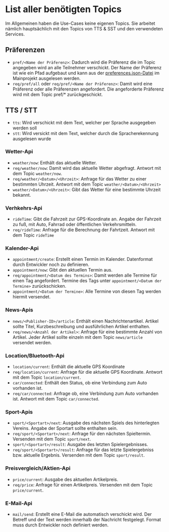 # List aller benötigten Topics

Im Allgemeinen haben die Use-Cases keine eigenen Topics. Sie arbeitet nämlich hauptsächlich mit den Topics von TTS & SST und den verwendeten Services.

## Präferenzen
- `pref/<Name der Präferenz>`: Dadurch wird die Präferenz die im Topic angegeben wird an alle Teilnehmer verschickt. Der Name der Präferenz ist wie ein Pfad aufgebaut und kann aus der [preferences.json-Datei](https://github.com/pda-aswe/main/blob/main/preferences.json) im Mainprojekt ausgelesen werden.
- `req/pref/all` oder `req/pref/<Name der Präferenz>`: Damit wird eine Präferenz oder alle Präferenzen angefordert. Die angeforderte Präferenz wird mit dem Topic pref/* zurückgeschickt.

## TTS / STT
- `tts`: Wird verschickt mit dem Text, welcher per Sprache ausgegeben werden soll
- `stt`: Wird versickt mit dem Text, welcher durch die Spracherekennung ausgelesen wurde

### Wetter-Api
- `weather/now`: Enthält das aktuelle Wetter.
- `req/weather/now`: Damit wird das aktuelle Wetter abgefragt. Antwort mit dem Topic `weather/now`.
- `req/weather/<Datum>/<Uhrzeit>`: Anfrage für das Wetter zu einer bestimmten Uhrzeit. Antwort mit dem Topic `weather/<Datum>/<Uhrzeit>`
- `weather/<Datum>/<Uhrzeit>`: Gibt das Wetter für eine bestimmte Uhrzeit bekannt.

### Verhkehrs-Api
- `rideTime`: Gibt die Fahrzeit zur GPS-Koordinate an. Angabe der Fahrzeit zu fuß, mit Auto, Fahrrad oder öffentlichen Verkehrsmitteln.
- `req/rideTime`: Anfrage für die Berechnung der Fahrtzeit. Antwort mit dem Topic `rideTime`

### Kalender-Api
- `appointment/create`: Erstellt einen Termin im Kalender. Datenformat durch Entwickler noch zu definieren.
- `appointment/now`: Gibt den aktuellen Termin aus.
- `req/appointment/<Datum des Termins>`: Damit werden alle Termine für einen Tag angefordert. Termine des Tags unter `appointment/<Datum der Termine>` zurückschicken.
- `appointment/<Datum der Termine>`: Alle Termine von diesen Tag werden hiermit versendet. 

### News-Apis
- `news/<Publisher-ID>/article`: Enthält einen Nachrichtenartikel. Artikel sollte Titel, Kurzbeschreibung und ausführlichen Artikel enthalten.
- `req/news/<Anzahl der Artikel>`: Anfrage für eine bestimmte Anzahl von Artikel. Jeder Artikel sollte einzeln mit dem Topic `news/article` versendet werden.

### Location/Bluetooth-Api
- `location/current`: Enthält die aktuelle GPS Koordinate
- `req/location/current`: Anfrage für die aktuelle GPS Koordinate. Antwort mit dem Topic `location/current`.
- `car/connected`: Enthält den Status, ob eine Verbindung zum Auto vorhanden ist.
- `req/car/connected`: Anfrage ob, eine Verbindung zum Auto vorhanden ist. Antwort mit dem Topic `car/connected`.

### Sport-Apis
- `sport/<Sportart>/next`: Ausgabe des nächsten Spiels des hinterlegten Vereins. Angabe der Sportart sollte enthalten sein.
- `req/sport/<Sportart>/next`: Anfrage für den nächsten Spieltermin. Versenden mit dem Topic `sport/next`.
- `sport/<Sportart>/result`: Ausgabe des letzten Spielergebnisses.
- `req/sport/<Sportart>/result`: Anfrage für das letzte Spielergebniss bzw. aktuelle Ergebnis. Versenden mit dem Topic `sport/result`.

### Preisvergleich/Aktien-Api
- `price/current`: Ausgabe des aktuellen Artikelpreis.
- `req/price`: Anfrage für einen Artikelpreis. Versenden mit dem Topic `price/current`.

### E-Mail-Api
- `mail/send`: Erstellt eine E-Mail die automatisch verschickt wird. Der Betreff und der Text werden innerhalb der Nachricht festgelegt. Format muss durch Entwickler noch definiert werden.
